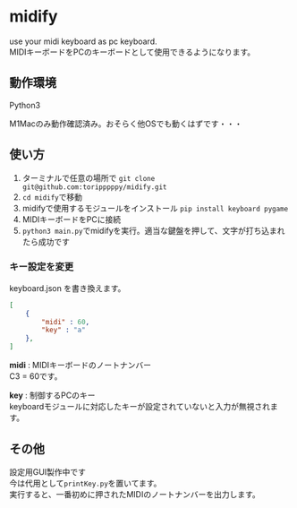 # midify
use your midi keyboard as pc keyboard.  
MIDIキーボードをPCのキーボードとして使用できるようになります。

## 動作環境
Python3

M1Macのみ動作確認済み。おそらく他OSでも動くはずです・・・

## 使い方
1. ターミナルで任意の場所で `git clone git@github.com:toripppppy/midify.git`
2. `cd midify`で移動
3. midifyで使用するモジュールをインストール `pip install keyboard pygame`
4. MIDIキーボードをPCに接続
5. `python3 main.py`でmidifyを実行。適当な鍵盤を押して、文字が打ち込まれたら成功です

### キー設定を変更
keyboard.json を書き換えます。
```json:keybind.json
[
    {
        "midi" : 60,
        "key" : "a"
    },
]
```
**midi** : MIDIキーボードのノートナンバー  
C3 = 60です。  

**key** : 制御するPCのキー  
keyboardモジュールに対応したキーが設定されていないと入力が無視されます。

## その他
設定用GUI製作中です  
今は代用として`printKey.py`を置いてます。  
実行すると、一番初めに押されたMIDIのノートナンバーを出力します。

